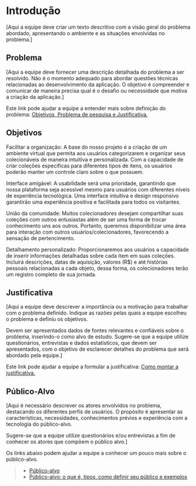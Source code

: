 # Introdução

[Aqui a equipe deve criar um texto descritivo com a visão geral do problema abordado, apresentando o ambiente e as situações envolvidas no problema.]

## Problema
[Aqui a equipe deve fornecer uma descrição detalhada do problema a ser resolvido. Não é o momento adequado para abordar questões técnicas relacionadas ao desenvolvimento da aplicação. O objetivo é compreender e comunicar de maneira precisa qual é o desafio ou necessidade que motiva a criação da aplicação.]

Este link pode ajudar a equipe a entender mais sobre definição do problema: [Objetivos, Problema de pesquisa e Justificativa.](https://medium.com/@versioparole/objetivos-problema-de-pesquisa-e-justificativa-c98c8233b9c3)


## Objetivos

Facilitar a organização: A base do nosso projeto é a criação de um ambiente virtual que permita aos usuários categorizarem e organizar seus colecionáveis de maneira intuitiva e personalizada. Com a capacidade de criar coleções específicas para diferentes tipos de itens, os usuários poderão manter um controle claro sobre o que possuem. 

Interface amigável: A usabilidade será uma prioridade, garantindo que nossa plataforma seja acessível mesmo para usuários com diferentes níveis de experiência tecnológica. Uma interface intuitiva e design responsivo garantirão uma experiência positiva e facilitada para todos os visitantes. 

União da comunidade: Muitos colecionadores desejam compartilhar suas coleções com outros entusiastas além de ser uma forma de trocar conhecimento uns aos outros. Portanto, queremos disponibilizar uma área para interação com outros usuários/colecionadores, favorecendo a sensação de pertencimento. 

Detalhamento personalizado: Proporcionaremos aos usuários a capacidade de inserir informações detalhadas sobre cada item em suas coleções. Incluirá descrições, datas de aquisição, valores (R$) e até histórias pessoais relacionadas a cada objeto, dessa forma, os colecionadores terão um registro completo de sua jornada. 

## Justificativa

[Aqui a equipe deve descrever a importância ou a motivação para trabalhar com o problema definido. Indique as razões pelas quais a equipe escolheu o problema e definiu os objetivos.

Devem ser apresentados dados de fontes relevantes e confiáveis sobre o problema, inserindo-o como alvo de estudo. Sugere-se que a equipe utilize questionários, entrevistas e dados estatísticos, que devem ser apresentados, com o objetivo de esclarecer detalhes do problema que será abordado pela equipe.]

Este link pode ajudar a equipe a formular a justificativa: [Como montar a justificativa.](https://guiadamonografia.com.br/como-montar-justificativa-do-tcc/)

## Público-Alvo

[Aqui é necessário descrever os atores envolvidos no problema, destacando os diferentes perfis de usuários. O propósito é apresentar as características, necessidades, conhecimentos prévios e experiência com a tecnologia do público-alvo.

Sugere-se que a equipe utilize questionários e/ou entrevistas a fim de conhecer os atores que compõem o público alvo.]

Os links abaixo podem ajudar a equipe a conhecer um pouco mais sobre o público-alvo. 

> - [Público-alvo](https://blog.hotmart.com/pt-br/publico-alvo/)
> - [Público-alvo: o que é, tipos, como definir seu público e exemplos](https://klickpages.com.br/blog/publico-alvo-o-que-e/)

